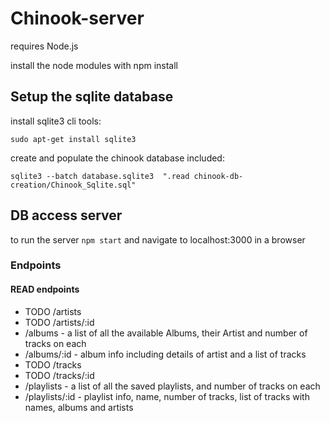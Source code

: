 # Chinook-server

requires Node.js

install the node modules with npm install

## Setup the sqlite database
install sqlite3 cli tools:

`sudo apt-get install sqlite3`

create and populate the chinook database included:

`sqlite3 --batch database.sqlite3  ".read chinook-db-creation/Chinook_Sqlite.sql"`


## DB access server
to run the server `npm start`
and navigate to localhost:3000 in a browser

### Endpoints
  #### READ endpoints
  - TODO          /artists
  - TODO          /artists/:id
  - /albums - a list of all the available Albums, their Artist and number of tracks on each
  - /albums/:id - album info including details of artist and a list of tracks
  - TODO          /tracks
  - TODO          /tracks/:id
  - /playlists - a list of all the saved playlists, and number of tracks on each
  - /playlists/:id - playlist info, name, number of tracks, list of tracks with names, albums and artists
